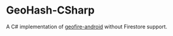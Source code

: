 # GeoHash-CSharp

A C# implementation of <a href="https://github.com/firebase/geofire-android">geofire-android</a> without Firestore support.
